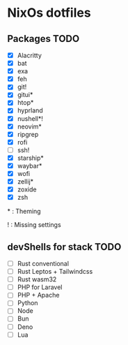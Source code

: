 # NixOs dotfiles

## Packages TODO

- [x] Alacritty
- [x] bat
- [x] exa
- [x] feh
- [x] git!
- [x] gitui\*
- [x] htop\*
- [x] hyprland
- [x] nushell\*!
- [x] neovim\*
- [x] ripgrep
- [x] rofi
- [ ] ssh!
- [x] starship\*
- [x] waybar\*
- [x] wofi
- [x] zellij\*
- [x] zoxide
- [x] zsh

\* : Theming

! : Missing settings

## devShells for stack TODO

- [ ] Rust conventional
- [ ] Rust Leptos + Tailwindcss
- [ ] Rust wasm32
- [ ] PHP for Laravel
- [ ] PHP + Apache
- [ ] Python
- [ ] Node
- [ ] Bun
- [ ] Deno
- [ ] Lua
